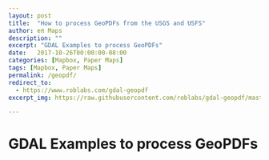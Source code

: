 ```yaml
---
layout: post
title:  "How to process GeoPDFs from the USGS and USFS"
author: eπ Maps
description: ""
excerpt: "GDAL Examples to process GeoPDFs"
date:   2017-10-26T00:00:00-08:00
categories: [Mapbox, Paper Maps]
tags: [Mapbox, Paper Maps]
permalink: /geopdf/
redirect_to:
  - https://www.roblabs.com/gdal-geopdf
excerpt_img: https://raw.githubusercontent.com/roblabs/gdal-geopdf/master/assets/readme-fstopo-wizard-island.png

---
```


# GDAL Examples to process GeoPDFs
